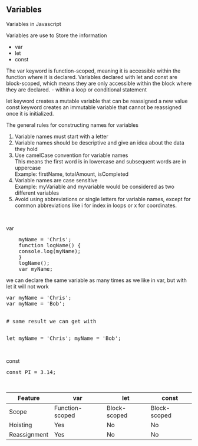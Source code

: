 <h2>Variables</h2>

Variables in Javascript

Variables are use to Store the information

<ul>
    <li>var</li>
    <li>let</li>
    <li>const</li>
</ul>
The var keyword is function-scoped, meaning it is accessible within the function where it is declared. 
Variables declared with let and const are block-scoped, which means they are only accessible within the block where they are declared.
    - within a loop or conditional statement

let keyword creates a mutable variable that can be reassigned a new value
const keyword creates an immutable variable that cannot be reassigned once it is initialized.

<p>
The general rules for constructing names for variables 
</p>
<ol>
    <li>Variable names must start with a letter</li>
    <li>Variable names should be descriptive and give an idea about the data they hold</li>
    <li>Use camelCase convention for variable names</li>
     This means the first word is in lowercase and subsequent words are in uppercase<br>
         Example: firstName, totalAmount, isCompleted
    <li>Variable names are case sensitive</li>
       Example: myVariable and myvariable would be considered as two different variables 
    <li>Avoid using abbreviations or single letters for variable names, except for common abbreviations like i for index in loops or x for coordinates.</li>
</ol>
<br />

<p>var</p>
<pre>
    myName = 'Chris';
    function logName() {
    console.log(myName);
    }
    logName();
    var myName;
</pre>
<p>we can declare the same variable as many times as we like in var, but with let it will not work</p>
<pre>
var myName = 'Chris';
var myName = 'Bob';
<br>
# same result we can get with

let myName = 'Chris';
myName = 'Bob';
</pre>
<br>
const
<pre>const PI = 3.14;</pre>
<br />

| Feature	   | var	         | let	         |  const       | 
|--------------|-----------------|---------------|--------------|
| Scope	       | Function-scoped |  Block-scoped |  Block-scoped|
| Hoisting	   | Yes             |  No           |	No          |
| Reassignment | Yes             |	No           |  No          |
